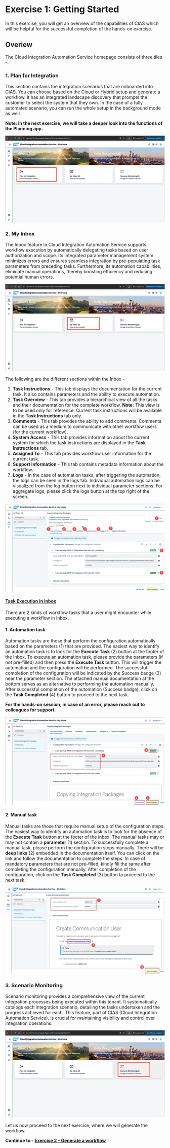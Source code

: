 
# Exercise 1: Getting Started

In this exercise, you will get an overview of the capabilities of CIAS which will be helpful for the successful completion of the hands-on exercise.

## Overiew

The Cloud Integration Automation Service homepage consists of three tiles -:

### 1. Plan for Integration

This section contains the integration scenarios that are onboarded into CIAS. You can choose based on the Cloud or Hybrid setup and generate a workflow. It has an integrated landscape discovery that prompts the customer to select the system that they own. In the case of a fully automated scenario, you can run the whole setup in the background mode as well. 

**Note: In the next exercise, we will take a deeper look into the functions of the Planning app.**

![plan](../images/plan_overiew_1.png)

### 2. My Inbox

The Inbox feature in Cloud Integration Automation Service supports workflow execution by automatically delegating tasks based on user authorization and scope. Its integrated parameter management system minimizes errors and ensures seamless integration by pre-populating task parameters from preceding tasks. Furthermore, its automation capabilities, eliminate manual operations, thereby boosting efficiency and reducing potential human errors.

![inbox](../images/plan_overiew_2.png)

The following are the different sections within the Inbox -
1. **Task Instructions** - This tab displays the documentation for the current task. It also contains parameters and the ability to execute automation.
2. **Task Overview** - This tab provides a hierarchical view of all the tasks and their documentation for the complete workflow. **Note:** This view is to be used only for reference. Current task instructions will be available in the **Task Instructions** tab only.
3. **Comments** - This tab provides the ability to add comments. Comments can be used as a medium to communicate with other workflow users (for the current workflow).
4. **System Access** - This tab provides information about the current system for which the task instructions are displayed in the **Task Instructions** tab.
5. **Assigned To** - This tab provides workflow user information for the current task.
6. **Support information** - This tab contains metadata information about the workflow.
7. **Logs** - In the case of automation tasks, after triggering the automation, the logs can be seen in the logs tab. Individual automation logs can be visualized from the log button next to individual parameter sections. For aggregate logs, please click the logs button at the top right of the screen.

![task overview](../images/plan_overiew_3.png)

#### <ins>Task Execution in Inbox</ins>

There are 2 kinds of workflow tasks that a user might encounter while executing a workflow in Inbox.

#### 1. Automation task

Automation tasks are those that perform the configuration automatically based on the parameters (1) that are provided. The easiest way to identify an automation task is to look for the **Execute Task** (2) button at the footer of the Inbox. To execute an automation task, please provide the parameters (if not pre-filled) and then press the **Execute Task** button. This will trigger the automation and the configuration will be performed. The successful completion of the configuration will be indicated by the Success badge (3) near the parameter section. The attached manual documentation at the bottom serves as an alternative to performing the automation manually.  After successful completion of the automation (Success badge), click on the **Task Completed** (4) button to proceed to the next task.

**For the hands-on session, in case of an error, please reach out to colleagues for support.**

![Automation task](../images/plan_overiew_4.png)

#### 2. Manual task

Manual tasks are those that require manual setup of the configuration steps. The easiest way to identify an automation task is to look for the absence of the **Execute Task** button at the footer of the inbox. The manual tasks may or may not contain a **parameter** (1) section. To successfully complete a manual task, please perform the configuration steps manually. There will be **deep links** (2) embedded in the documentation itself. You can click on the link and follow the documentation to complete the steps. In case of mandatory parameters that are not pre-filled, kindly fill the same after completing the configuration manually. After completion of the configuration, click on the **Task Completed** (3) button to proceed to the next task.

![Manual task](../images/plan_overiew_5.png)


### 3. Scenario Monitoring

Scenario monitoring provides a comprehensive view of the current integration processes being executed within this tenant. It systematically catalogs each integration scenario, detailing the tasks undertaken and the progress achieved for each. This feature, part of CIAS (Cloud Integration Automation Service), is crucial for maintaining visibility and control over integration operations.

![seo](../images/plan_overiew_6.png)

Let us now proceed to the next exercise, where we will generate the workflow.

**Continue to - [Exercise 2 - Generate a workflow](../ex2/README.md)**
